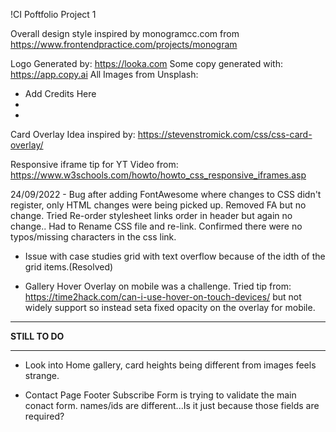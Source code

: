 !CI Poftfolio Project 1

Overall design style inspired by monogramcc.com from https://www.frontendpractice.com/projects/monogram

Logo Generated by: https://looka.com
Some copy generated with: https://app.copy.ai
All Images from Unsplash:

- Add Credits Here
-
-

Card Overlay Idea inspired by: https://stevenstromick.com/css/css-card-overlay/

Responsive iframe tip for YT Video from: https://www.w3schools.com/howto/howto_css_responsive_iframes.asp

24/09/2022 - Bug after adding FontAwesome where changes to CSS didn't register, only HTML changes were being picked up.
Removed FA but no change. Tried Re-order stylesheet links order in header but again no change..
Had to Rename CSS file and re-link. Confirmed there were no typos/missing characters in the css link.

- Issue with case studies grid with text overflow because of the idth of the grid items.(Resolved)



- Gallery Hover Overlay on mobile was a challenge. Tried tip from:
https://time2hack.com/can-i-use-hover-on-touch-devices/ but not widely support so instead seta fixed opacity on the overlay for mobile.


***************************************
**************STILL TO DO**************
***************************************

- Look into Home gallery, card heights being different from images feels strange.

- Contact Page Footer Subscribe Form is trying to validate the main conact form. names/ids are different...Is it just because those fields are required?